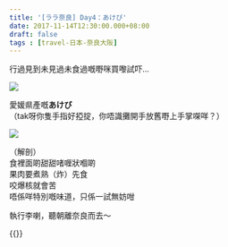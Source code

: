 ```yaml
---
title: '[ララ奈良] Day4：あけび'
date: 2017-11-14T12:30:00.000+08:00
draft: false
tags : [travel-日本-奈良大阪]
---
```


行過見到未見過未食過嘅嘢咪買嚟試吓...

![](/images/nara4g.jpg)

愛媛県產嘅**あけび**  
（tak呀你隻手指好掗掟，你唔識攤開手放舊嘢上手掌㗎咩？）   

![](/images/nara4g1.jpg)

（解剖）  
食裡面啲甜甜啫喱狀嗰啲  
果肉要煮熟（炸）先食  
咬爆核就會苦  
唔係咩特別嘅味道，只係一試無妨咁  
  
  
執行李喇，聽朝離奈良而去～ 
 
  
{{<nara>}}
